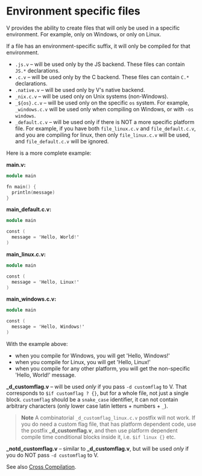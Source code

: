 # Environment specific files

V provides the ability to create files that will only be used in a specific
environment.
For example, only on Windows, or only on Linux.

If a file has an environment-specific suffix, it will only be compiled for that
environment.

- `.js.v` – will be used only by the JS backend. These files can contain `JS.*`
  declarations.
- `.c.v` – will be used only by the C backend. These files can contain `C.*`
  declarations.
- `.native.v` – will be used only by V's native backend.
- `_nix.c.v` – will be used only on Unix systems (non-Windows).
- `_${os}.c.v` – will be used only on the specific `os` system.
  For example, `_windows.c.v` will be used only when compiling on Windows, or
  with `-os windows`.
- `_default.c.v` – will be used only if there is NOT a more specific platform
  file.
  For example, if you have both `file_linux.c.v` and `file_default.c.v`,
  and you are compiling for linux, then only `file_linux.c.v` will be used,
  and `file_default.c.v` will be ignored.

Here is a more complete example:

**main.v:**

```v ignore
module main

fn main() {
  println(message)
}
```

**main_default.c.v:**

```v ignore
module main

const (
  message = 'Hello, World!'
)
```

**main_linux.c.v:**

```v ignore
module main

const (
  message = 'Hello, Linux!'
)
```

**main_windows.c.v:**

```v ignore
module main

const (
  message = 'Hello, Windows!'
)
```

With the example above:

- when you compile for Windows, you will get 'Hello, Windows!'
- when you compile for Linux, you will get 'Hello, Linux!'
- when you compile for any other platform, you will get the
  non-specific 'Hello, World!' message.

**_d_customflag.v** – will be used *only* if you pass `-d customflag` to V.
That corresponds to `$if customflag ? {}`, but for a whole file, not just a
single block. `customflag` should be a `snake_case` identifier, it can not
contain arbitrary characters (only lower case latin letters + numbers + `_`).

> **Note**
> A combinatorial `_d_customflag_linux.c.v` postfix will not work.
> If you do need a custom flag file, that has platform dependent code, use the
> postfix **_d_customflag.v**, and then use platform dependent compile time
> conditional blocks inside it, i.e. `$if linux {}` etc.

**_notd_customflag.v** – similar to **_d_customflag.v**, but will be used
*only* if you do NOT pass `-d customflag` to V.

See also [Cross Compilation](../cross-compilation).
